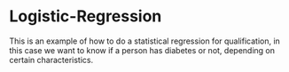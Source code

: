 # Logistic-Regression
This is an example of how to do a statistical regression for qualification, in this case we want to know if a person has diabetes or not, depending on certain characteristics.
